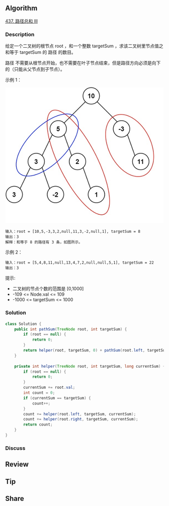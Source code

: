 ## Algorithm

[437. 路径总和 III](https://leetcode.cn/problems/path-sum-iii/description/?envType=study-plan-v2&envId=top-100-liked)

### Description

给定一个二叉树的根节点 root ，和一个整数 targetSum ，求该二叉树里节点值之和等于 targetSum 的 路径 的数目。

路径 不需要从根节点开始，也不需要在叶子节点结束，但是路径方向必须是向下的（只能从父节点到子节点）。


示例 1：

![](assets/20250628-d39b61c1.png)

```
输入：root = [10,5,-3,3,2,null,11,3,-2,null,1], targetSum = 8
输出：3
解释：和等于 8 的路径有 3 条，如图所示。
```

示例 2：

```
输入：root = [5,4,8,11,null,13,4,7,2,null,null,5,1], targetSum = 22
输出：3
```

提示:

- 二叉树的节点个数的范围是 [0,1000]
- -109 <= Node.val <= 109
- -1000 <= targetSum <= 1000

### Solution

```java
class Solution {
    public int pathSum(TreeNode root, int targetSum) {
        if (root == null) {
            return 0;
        }
        return helper(root, targetSum, 0) + pathSum(root.left, targetSum) + pathSum(root.right, targetSum);
    }

    private int helper(TreeNode root, int targetSum, long currentSum) {
        if (root == null) {
            return 0;
        }
        currentSum += root.val;
        int count = 0;
        if (currentSum == targetSum) {
            count++;
        }
        count += helper(root.left, targetSum, currentSum);
        count += helper(root.right, targetSum, currentSum);
        return count;
    }
}
```

### Discuss

## Review


## Tip


## Share
